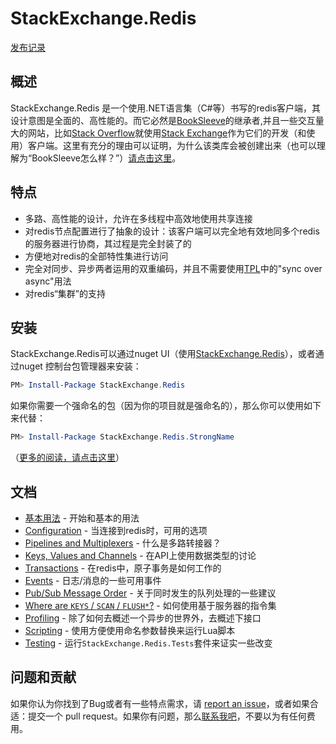 StackExchange.Redis
===================

[发布记录](https://stackexchange.github.io/StackExchange.Redis/ReleaseNotes)

## 概述

StackExchange.Redis 是一个使用.NET语言集（C#等）书写的redis客户端，其设计意图是全面的、高性能的。而它必然是[BookSleeve](https://code.google.com/archive/p/booksleeve/)的继承者,并且一些交互量大的网站，比如[Stack Overflow](http://stackoverflow.com/)就使用[Stack Exchange](http://stackexchange.com/)作为它们的开发（和使用）客户端。这里有充分的理由可以证明，为什么该类库会被创建出来（也可以理解为“BookSleeve怎么样？”）[请点击这里](http://marcgravell.blogspot.com/2014/03/so-i-went-and-wrote-another-redis-client.html)。

特点
--

- 多路、高性能的设计，允许在多线程中高效地使用共享连接
- 对redis节点配置进行了抽象的设计：该客户端可以完全地有效地同多个redis的服务器进行协商，其过程是完全封装了的
- 方便地对redis的全部特性集进行访问
- 完全对同步、异步两者运用的双重编码，并且不需要使用[TPL][1]中的"sync over async"用法
- 对redis“集群”的支持

安装
---

StackExchange.Redis可以通过nuget UI（使用[StackExchange.Redis](https://www.nuget.org/packages/StackExchange.Redis/)），或者通过nuget 控制台包管理器来安装：

```PowerShell
PM> Install-Package StackExchange.Redis
```

如果你需要一个强命名的包（因为你的项目就是强命名的），那么你可以使用如下来代替：

```PowerShell
PM> Install-Package StackExchange.Redis.StrongName
```

（[更多的阅读，请点击这里](http://blog.marcgravell.com/2014/06/snk-we-need-to-talk.html)）

文档
---

- [基本用法](基本使用.md) - 开始和基本的用法
- [Configuration](Configuration) - 当连接到redis时，可用的选项
- [Pipelines and Multiplexers](PipelinesMultiplexers) - 什么是多路转接器？
- [Keys, Values and Channels](KeysValues) - 在API上使用数据类型的讨论
- [Transactions](Transactions) - 在redis中，原子事务是如何工作的
- [Events](Events) - 日志/消息的一些可用事件
- [Pub/Sub Message Order](PubSubOrder) - 关于同时发生的队列处理的一些建议
- [Where are `KEYS` / `SCAN` / `FLUSH*`?](KeysScan) - 如何使用基于服务器的指令集
- [Profiling](Profiling) - 除了如何去概述一个异步的世界外，去概述下接口
- [Scripting](Scripting) - 使用方便使用命名参数替换来运行Lua脚本
- [Testing](Testing) - 运行`StackExchange.Redis.Tests`套件来证实一些改变

问题和贡献
---

如果你认为你找到了Bug或者有一些特点需求，请 [report an issue][2]，或者如果合适：提交一个 pull request。如果你有问题，那么[联系我吧](https://github.com/mgravell)，不要以为有任何费用。

  [1]: http://msdn.microsoft.com/en-us/library/dd460717%28v=vs.110%29.aspx
  [2]: https://github.com/StackExchange/StackExchange.Redis/issues?state=open

